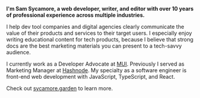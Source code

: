 **I'm Sam Sycamore, a web developer, writer, and editor with over 10 years of professional experience across multiple industries.**

I help dev tool companies and digital agencies clearly communicate the value of their products and services to their target users. I especially enjoy writing educational content for tech products, because I believe that strong docs are the best marketing materials you can present to a tech-savvy audience.

I currently work as a Developer Advocate at [MUI](https://mui.com). Previously I served as Marketing Manager at [Hashnode](https://hashnode.com). My specialty as a software engineer is front-end web development with JavaScript, TypeScript, and React.

Check out [sycamore.garden](https://sycamore.garden) to learn more.
